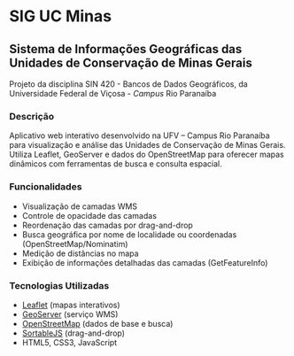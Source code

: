 # SIG UC Minas
## Sistema de Informações Geográficas das Unidades de Conservação de Minas Gerais

Projeto da disciplina SIN 420 - Bancos de Dados Geográficos, da Universidade Federal de Viçosa - *Campus* Rio Paranaíba

### Descrição

Aplicativo web interativo desenvolvido na UFV – Campus Rio Paranaíba para visualização e análise das Unidades de Conservação de Minas Gerais. Utiliza Leaflet, GeoServer e dados do OpenStreetMap para oferecer mapas dinâmicos com ferramentas de busca e consulta espacial.

### Funcionalidades

- Visualização de camadas WMS
- Controle de opacidade das camadas
- Reordenação das camadas por drag-and-drop
- Busca geográfica por nome de localidade ou coordenadas (OpenStreetMap/Nominatim)
- Medição de distâncias no mapa
- Exibição de informações detalhadas das camadas (GetFeatureInfo)

### Tecnologias Utilizadas

- [Leaflet](https://leafletjs.com/) (mapas interativos)
- [GeoServer](https://geoserver.org/) (serviço WMS)
- [OpenStreetMap](https://www.openstreetmap.org/) (dados de base e busca)
- [SortableJS](https://sortablejs.github.io/Sortable/) (drag-and-drop)
- HTML5, CSS3, JavaScript
